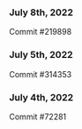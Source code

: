 ### July 8th, 2022

Commit #219898

### July 5th, 2022

Commit #314353


### July 4th, 2022

Commit #72281
